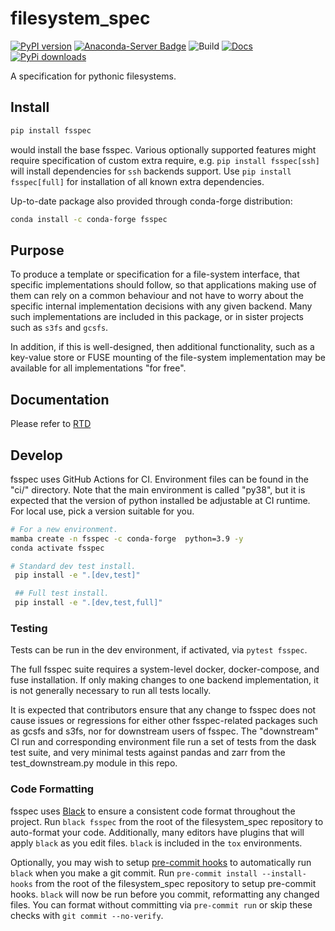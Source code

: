 # filesystem_spec

[![PyPI version](https://badge.fury.io/py/fsspec.svg)](https://pypi.python.org/pypi/fsspec/)
[![Anaconda-Server Badge](https://anaconda.org/conda-forge/fsspec/badges/version.svg)](https://anaconda.org/conda-forge/fsspec)
![Build](https://github.com/fsspec/filesystem_spec/workflows/CI/badge.svg)
[![Docs](https://readthedocs.org/projects/filesystem-spec/badge/?version=latest)](https://filesystem-spec.readthedocs.io/en/latest/?badge=latest)
[![PyPi downloads](https://img.shields.io/pypi/dm/fsspec?label=pypi%20downloads&style=flat)](https://pepy.tech/project/fsspec)

A specification for pythonic filesystems.

## Install

```bash
pip install fsspec
```

would install the base fsspec. Various optionally supported features might require specification of custom
extra require, e.g. `pip install fsspec[ssh]` will install dependencies for `ssh` backends support.
Use `pip install fsspec[full]` for installation of all known extra dependencies.

Up-to-date package also provided through conda-forge distribution:

```bash
conda install -c conda-forge fsspec
```


## Purpose

To produce a template or specification for a file-system interface, that specific implementations should follow,
so that applications making use of them can rely on a common behaviour and not have to worry about the specific
internal implementation decisions with any given backend. Many such implementations are included in this package,
or in sister projects such as `s3fs` and `gcsfs`.

In addition, if this is well-designed, then additional functionality, such as a key-value store or FUSE
mounting of the file-system implementation may be available for all implementations "for free".

## Documentation

Please refer to [RTD](https://filesystem-spec.readthedocs.io/en/latest/?badge=latest)

## Develop

fsspec uses GitHub Actions for CI. Environment files can be found
in the "ci/" directory. Note that the main environment is called "py38",
but it is expected that the version of python installed be adjustable at
CI runtime. For local use, pick a version suitable for you.

```bash
# For a new environment.
mamba create -n fsspec -c conda-forge  python=3.9 -y
conda activate fsspec

# Standard dev test install.
 pip install -e ".[dev,test]"

 ## Full test install.
 pip install -e ".[dev,test,full]"
```

### Testing

Tests can be run in the dev environment, if activated, via ``pytest fsspec``.

The full fsspec suite requires a system-level docker, docker-compose, and fuse
installation. If only making changes to one backend implementation, it is
not generally necessary to run all tests locally.

It is expected that contributors ensure that any change to fsspec does not
cause issues or regressions for either other fsspec-related packages such
as gcsfs and s3fs, nor for downstream users of fsspec. The "downstream" CI
run and corresponding environment file run a set of tests from the dask
test suite, and very minimal tests against pandas and zarr from the
test_downstream.py module in this repo.

### Code Formatting

fsspec uses [Black](https://black.readthedocs.io/en/stable) to ensure
a consistent code format throughout the project.
Run ``black fsspec`` from the root of the filesystem_spec repository to
auto-format your code. Additionally, many editors have plugins that will apply
``black`` as you edit files. ``black`` is included in the ``tox`` environments.

Optionally, you may wish to setup [pre-commit hooks](https://pre-commit.com) to
automatically run ``black`` when you make a git commit.
Run ``pre-commit install --install-hooks`` from the root of the
filesystem_spec repository to setup pre-commit hooks. ``black`` will now be run
before you commit, reformatting any changed files. You can format without
committing via ``pre-commit run`` or skip these checks with ``git commit
--no-verify``.
